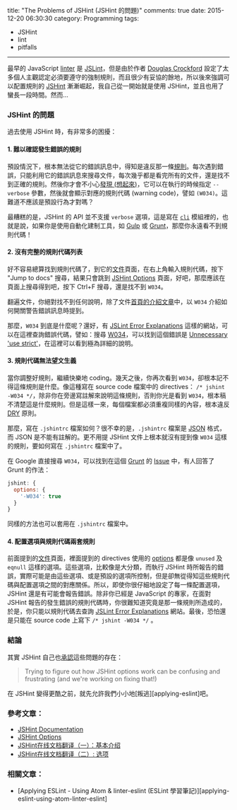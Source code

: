 title: "The Problems of JSHint (JSHint 的問題)"
comments: true
date: 2015-12-20 06:30:30
category: Programming
tags:
  - JSHint
  - lint
  - pitfalls
---
最早的 JavaScript [linter] 是 [JSLint]，但是由於作者 [Douglas Crockford] 設定了太多個人主觀認定必須要遵守的強制規則，而且很少有妥協的餘地，所以後來強調可以配置規則的 [JSHint] 漸漸崛起，我自己從一開始就是使用 JSHint，並且也用了蠻長一段時間。然而...

<!-- more -->

### JSHint 的問題

過去使用 JSHint 時，有非常多的困擾：

#### 1. 難以確認發生錯誤的規則

預設情況下，根本無法從它的錯誤訊息中，得知是違反那一條[規則][JSHint Options]。每次遇到錯誤，只能利用它的錯誤訊息來搜尋文件，每次幾乎都是看完所有的文件，還是找不到正確的規則。然後你才會不小心[發現 (想起來)][JSHint Doc]，它可以在執行的時候指定 `--verbose` 參數，然後就會顯示對應的規則代碼 (warning code)，譬如 `(W034)`。這難道不應該是預設行為才對嗎？

最糟糕的是，JSHint 的 API 並不支援 `verbose` 選項，這是寫在 [`cli`][JSHint CLI] 模組裡的，也就是說，如果你是使用自動化建制工具，如 [Gulp] 或 [Grunt]，那麼你永遠看不到規則代碼！

#### 2. 沒有完整的規則代碼列表

好不容易總算找到規則代碼了，到它的[文件][JSHint Doc]頁面，在右上角輸入規則代碼，按下 "Jump to docs" 搜尋，結果只會跳到 [JSHint Options] 頁面，好吧，那麼應該在頁面上搜尋得到吧，按下 Ctrl+F 搜尋，還是找不到 `W034`。

翻遍文件，你絕對找不到任何說明，除了文件[首頁的介紹文章][Search W034]中，以 `W034` 介紹如何開關警告錯誤訊息時提到。

那麼，`W034` 到底是什麼呢？還好，有 [JSLint Error Explanations] 這樣的網站，可以在這裡查詢錯誤代碼，譬如：搜尋 [W034][jslinterrors W034]，可以找到這個錯誤是 [Unnecessary 'use strict']，在這裡可以看到極為詳細的說明。

#### 3. 規則代碼無法望文生義

當你調整好規則，繼續快樂地 coding。幾天之後，你再次看到 `W034`，卻根本記不得這條規則是什麼。像這種寫在 source code 檔案中的 directives： `/* jshint -W034 */`，除非你在旁邊寫註解來說明這條規則，否則你光是看到 `W034`，根本稿不清楚這是什麼規則。但是這樣一來，每個檔案都必須重複同樣的內容，根本違反 [DRY] 原則。

那麼，寫在 `.jshintrc` 檔案如何？很不幸的是，`.jshintrc` 檔案是 [JSON] 格式，而 JSON 是不能有註解的。更不用提 JSHint 文件上根本就沒有提到像 `W034` 這樣的規則，要如何寫在 `.jshintrc` 檔案中了。

在 Google 直接搜尋 `W034`，可以找到在這個 [Grunt] 的 [Issue][Grunt Issue 59] 中，有人回答了 Grunt 的作法：

``` javascript
jshint: {
  options: {
    '-W034': true
  }
}
```
同樣的方法也可以套用在 `.jshintrc` 檔案中。

#### 4. 配置選項與規則代碼兩套規則

前面提到的[文件][JSHint Doc]頁面，裡面提到的 directives 使用的 [options][JSHint Options] 都是像 `unused` 及 `eqnull` 這樣的選項。這些選項，比較像是大分類，而執行 JSHint 時所報告的錯誤，實際可能是由這些選項、或是預設的選項所控制，但是卻無從得知這些規則代碼與配置選項之間的對應關係。所以，即使你很仔細地設定了每一條配置選項， JSHint 還是有可能會報告錯誤。除非你已經是 JavaScript 的專家，在面對 JSHint 報告的發生錯誤的規則代碼時，你很難知道究竟是那一條規則所造成的，於是，你只能以規則代碼去查詢 [JSLint Error Explanations] 網站。最後，恐怕還是只能在 source code 上寫下 `/* jshint -W034 */` 。

### 結論

其實 JSHint 自己也[承認][JSHint Doc]這些問題的存在：
> Trying to figure out how JSHint options work can be confusing and frustrating (and we're working on fixing that!)

在 JSHint 變得更酷之前，就先允許我們小小地[叛逃][applying-eslint]吧。

### 參考文章：

* [JSHint Documentation][JSHint Doc]
* [JSHint Options][JSHint Options]
* [JSHint在线文档翻译（一）：基本介绍][JSHint Doc CN]
* [JSHint在线文档翻译（二）: 选项][JSHint Options CN]

### 相關文章：

* [Applying ESLint - Using Atom & linter-eslint (ESLint 學習筆記)][applying-eslint-using-atom-linter-eslint]

<!-- cross references -->

<!-- post_references -->

<!-- external references -->

[linter]: https://en.wikipedia.org/wiki/Lint_%28software%29
[JSLint]: http://www.jslint.com/
[Douglas Crockford]: https://en.wikipedia.org/wiki/Douglas_Crockford
[JSHint]: http://jshint.com/docs/
[JSHint Options]: http://jshint.com/docs/options/
[JSHint Doc]: http://jshint.com/docs
[JSHint CLI]: https://github.com/jshint/jshint/blob/master/src/cli.js
[Search W034]: https://www.google.com.tw/webhp?sourceid=chrome-instant&ion=1&espv=2&ie=UTF-8#q=site%3Ajshint.com%20W034
[JSLint Error Explanations]: https://jslinterrors.com/
[jslinterrors W034]: https://jslinterrors.com/?q=W034
[Unnecessary 'use strict']: https://jslinterrors.com/unnecessary-use-strict
[DRY]: https://en.wikipedia.org/wiki/Don%27t_repeat_yourself
[JSON]: https://en.wikipedia.org/wiki/JSON
[Gulp]: http://gulpjs.com/
[Grunt]: http://gruntjs.com/
[Grunt Issue 59]: https://github.com/gruntjs/grunt-contrib-jshint/issues/59

[JSHint Doc CN]: http://xianjing.github.io/blog/2013/10/16/jshint-doc/ "JSHint在线文档翻译（一）：基本介绍"
[JSHint Options CN]: http://xianjing.github.io/blog/2013/10/21/jshint-options/ "JSHint在线文档翻译（二）: 选项"

